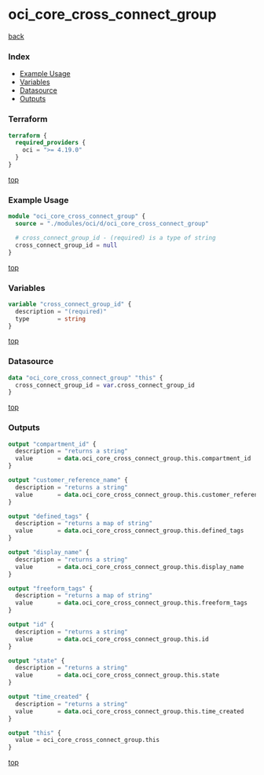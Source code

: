 # oci_core_cross_connect_group

[back](../oci.md)

### Index

- [Example Usage](#example-usage)
- [Variables](#variables)
- [Datasource](#datasource)
- [Outputs](#outputs)

### Terraform

```terraform
terraform {
  required_providers {
    oci = ">= 4.19.0"
  }
}
```

[top](#index)

### Example Usage

```terraform
module "oci_core_cross_connect_group" {
  source = "./modules/oci/d/oci_core_cross_connect_group"

  # cross_connect_group_id - (required) is a type of string
  cross_connect_group_id = null
}
```

[top](#index)

### Variables

```terraform
variable "cross_connect_group_id" {
  description = "(required)"
  type        = string
}
```

[top](#index)

### Datasource

```terraform
data "oci_core_cross_connect_group" "this" {
  cross_connect_group_id = var.cross_connect_group_id
}
```

[top](#index)

### Outputs

```terraform
output "compartment_id" {
  description = "returns a string"
  value       = data.oci_core_cross_connect_group.this.compartment_id
}

output "customer_reference_name" {
  description = "returns a string"
  value       = data.oci_core_cross_connect_group.this.customer_reference_name
}

output "defined_tags" {
  description = "returns a map of string"
  value       = data.oci_core_cross_connect_group.this.defined_tags
}

output "display_name" {
  description = "returns a string"
  value       = data.oci_core_cross_connect_group.this.display_name
}

output "freeform_tags" {
  description = "returns a map of string"
  value       = data.oci_core_cross_connect_group.this.freeform_tags
}

output "id" {
  description = "returns a string"
  value       = data.oci_core_cross_connect_group.this.id
}

output "state" {
  description = "returns a string"
  value       = data.oci_core_cross_connect_group.this.state
}

output "time_created" {
  description = "returns a string"
  value       = data.oci_core_cross_connect_group.this.time_created
}

output "this" {
  value = oci_core_cross_connect_group.this
}
```

[top](#index)